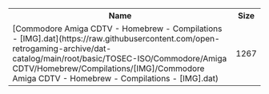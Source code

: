 <table>
<tr><th>Name</th><th>Size</th></tr>
<tr><td>[Commodore Amiga CDTV - Homebrew - Compilations - [IMG].dat](https://raw.githubusercontent.com/open-retrogaming-archive/dat-catalog/main/root/basic/TOSEC-ISO/Commodore/Amiga CDTV/Homebrew/Compilations/[IMG]/Commodore Amiga CDTV - Homebrew - Compilations - [IMG].dat)</td><td>1267</td></tr>
</table>
